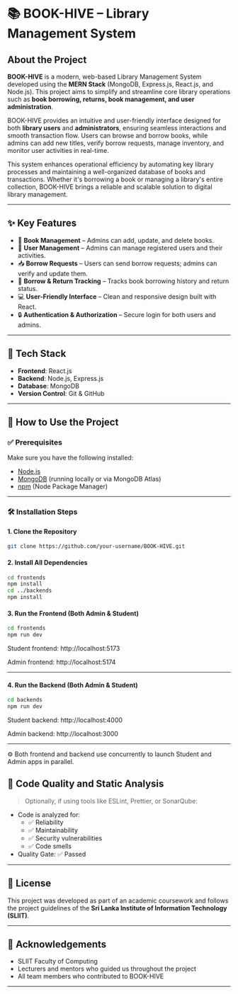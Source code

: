 
# 📚 BOOK-HIVE – Library Management System

## About the Project

**BOOK-HIVE** is a modern, web-based Library Management System developed using the **MERN Stack** (MongoDB, Express.js, React.js, and Node.js). This project aims to simplify and streamline core library operations such as **book borrowing, returns, book management, and user administration**.

BOOK-HIVE provides an intuitive and user-friendly interface designed for both **library users** and **administrators**, ensuring seamless interactions and smooth transaction flow. Users can browse and borrow books, while admins can add new titles, verify borrow requests, manage inventory, and monitor user activities in real-time.

This system enhances operational efficiency by automating key library processes and maintaining a well-organized database of books and transactions. Whether it's borrowing a book or managing a library's entire collection, BOOK-HIVE brings a reliable and scalable solution to digital library management.

---

## ✨ Key Features

- 📖 **Book Management** – Admins can add, update, and delete books.
- 👥 **User Management** – Admins can manage registered users and their activities.
- 📥 **Borrow Requests** – Users can send borrow requests; admins can verify and update them.
- 🔄 **Borrow & Return Tracking** – Tracks book borrowing history and return status.
- 💻 **User-Friendly Interface** – Clean and responsive design built with React.
- 🔒 **Authentication & Authorization** – Secure login for both users and admins.

---

## 🔧 Tech Stack

- **Frontend**: React.js  
- **Backend**: Node.js, Express.js  
- **Database**: MongoDB  
- **Version Control**: Git & GitHub

---

## 🚀 How to Use the Project

### ✅ Prerequisites

Make sure you have the following installed:

- [Node.js](https://nodejs.org/)  
- [MongoDB](https://www.mongodb.com/) (running locally or via MongoDB Atlas)  
- [npm](https://www.npmjs.com/) (Node Package Manager)

---

### 🛠 Installation Steps

#### 1. Clone the Repository

```bash
git clone https://github.com/your-username/BOOK-HIVE.git
```

#### 2. Install All Dependencies

```bash
cd frontends
npm install
cd ../backends
npm install

```



#### 3. Run the Frontend (Both Admin & Student)

```bash
cd frontends
npm run dev

```

Student frontend: http://localhost:5173

Admin frontend: http://localhost:5174

---

#### 4. Run the Backend (Both Admin & Student)

```bash
cd backends
npm run dev

```

Student backend: http://localhost:4000

Admin backend: http://localhost:3000

---

⚙️ Both frontend and backend use concurrently to launch Student and Admin apps in parallel.

## 🧪 Code Quality and Static Analysis

> Optionally, if using tools like ESLint, Prettier, or SonarQube:

- Code is analyzed for:
  - ✅ Reliability  
  - ✅ Maintainability  
  - ✅ Security vulnerabilities  
  - ✅ Code smells  
- Quality Gate: ✅ Passed

---

## 📄 License

This project was developed as part of an academic coursework and follows the project guidelines of the **Sri Lanka Institute of Information Technology (SLIIT)**.

---

## 🙏 Acknowledgements

- SLIIT Faculty of Computing  
- Lecturers and mentors who guided us throughout the project  
- All team members who contributed to BOOK-HIVE  

---
